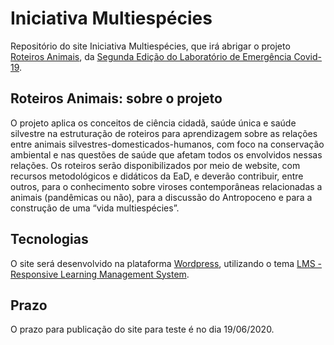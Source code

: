 # Iniciativa Multiespécies

Repositório do site Iniciativa Multiespécies, que irá abrigar o projeto [Roteiros Animais](https://labdeemergencia.silo.org.br/2ed/pt/roteiros-animais/), da [Segunda Edição do Laboratório de Emergência Covid-19](https://labdeemergencia.silo.org.br/2ed/pt/).

## Roteiros Animais: sobre o projeto

O projeto aplica os conceitos de ciência cidadã, saúde única e saúde silvestre na estruturação de roteiros para aprendizagem sobre as relações entre animais silvestres-domesticados-humanos, com foco na conservação ambiental e nas questões de saúde que afetam todos os envolvidos nessas relações. Os roteiros serão disponibilizados por meio de website, com recursos metodológicos e didáticos da EaD, e deverão contribuir, entre outros, para o conhecimento sobre viroses contemporâneas relacionadas a animais (pandêmicas ou não), para a discussão do Antropoceno e para a construção de uma “vida multiespécies”.

## Tecnologias

O site será desenvolvido na plataforma [Wordpress](https://wordpress.org/), utilizando o tema [LMS - Responsive Learning Management System](https://themeforest.net/item/lms-learning-management-system-education-lms-wordpress-theme/7867581).

## Prazo

O prazo para publicação do site para teste é no dia 19/06/2020.
